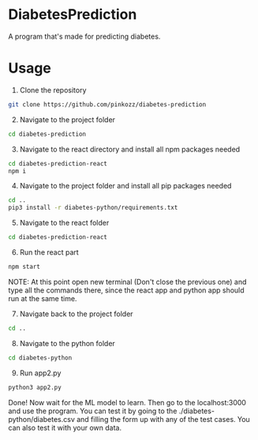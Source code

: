# DiabetesPrediction
A program that's made for predicting diabetes.

# Usage
1. Clone the repository
```bash
git clone https://github.com/pinkozz/diabetes-prediction
```

2. Navigate to the project folder
```bash
cd diabetes-prediction
```

3. Navigate to the react directory and install all npm packages needed
```bash
cd diabetes-prediction-react
npm i
```

4. Navigate to the project folder and install all pip packages needed
```bash
cd ..
pip3 install -r diabetes-python/requirements.txt
```

5. Navigate to the react folder
```bash
cd diabetes-prediction-react
```

6. Run the react part
```bash
npm start
```

NOTE: At this point open new terminal (Don't close the previous one) and type all the commands there, since the react app and python app should run at the same time. 

7. Navigate back to the project folder
```bash
cd ..
```

8. Navigate to the python folder
```bash
cd diabetes-python
```

9. Run app2.py
```bash
python3 app2.py
```

Done! Now wait for the ML model to learn. Then go to the localhost:3000 and use the program.
You can test it by going to the ./diabetes-python/diabetes.csv and filling the form up with any of the test cases. You can also test it with your own data. 
